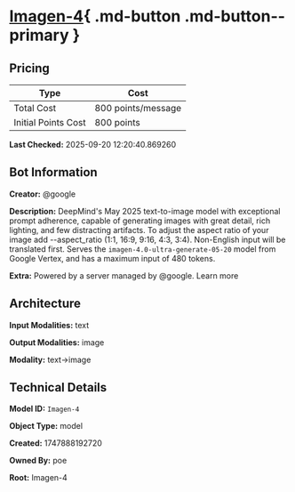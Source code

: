 # [Imagen-4](https://poe.com/Imagen-4){ .md-button .md-button--primary }

## Pricing

| Type | Cost |
|------|------|
| Total Cost | 800 points/message |
| Initial Points Cost | 800 points |

**Last Checked:** 2025-09-20 12:20:40.869260


## Bot Information

**Creator:** @google

**Description:** DeepMind's May 2025 text-to-image model with exceptional prompt adherence, capable of generating images with great detail, rich lighting, and few distracting artifacts. To adjust the aspect ratio of your image add --aspect_ratio (1:1, 16:9, 9:16, 4:3, 3:4). Non-English input will be translated first. Serves the `imagen-4.0-ultra-generate-05-20` model from Google Vertex, and has a maximum input of 480 tokens.

**Extra:** Powered by a server managed by @google. Learn more


## Architecture

**Input Modalities:** text

**Output Modalities:** image

**Modality:** text->image


## Technical Details

**Model ID:** `Imagen-4`

**Object Type:** model

**Created:** 1747888192720

**Owned By:** poe

**Root:** Imagen-4

